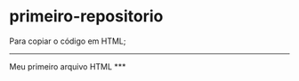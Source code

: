 # primeiro-repositorio

Para copiar o código em HTML;
***
<html>
   <hl>Meu primeiro arquivo HTML</
<\html>
***
